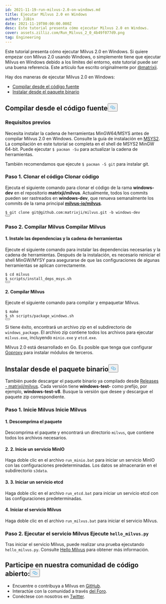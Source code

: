 ```yaml
---
id: 2021-11-19-run-milvus-2.0-on-windows.md
title: Ejecutar Milvus 2.0 en Windows
author: JiBin
date: 2021-11-19T00:00:00.000Z
desc: Este tutorial presenta cómo ejecutar Milvus 2.0 en Windows.
cover: assets.zilliz.com/Run_Milvus_2_0_4b49f077d9.png
tag: Engineering
---
```

<p>Este tutorial presenta cómo ejecutar Milvus 2.0 en Windows. Si quiere empezar con Milvus 2.0 usando Windows, o simplemente tiene que ejecutar Milvus en Windows debido a los límites del entorno, este tutorial puede ser una buena referencia. Este artículo fue escrito originalmente por <a href="https://github.com/matrixji">@matrixji</a>.</p>
<p>Hay dos maneras de ejecutar Milvus 2.0 en Windows:</p>
<ul>
<li><a href="#Compile-from-source-code">Compilar desde el código fuente</a></li>
<li><a href="#Install-from-the-binary-package">Instalar desde el paquete binario</a></li>
</ul>
<h2 id="Compile-from-source-code" class="common-anchor-header">Compilar desde el código fuente<button data-href="#Compile-from-source-code" class="anchor-icon" translate="no">
      <svg translate="no"
        aria-hidden="true"
        focusable="false"
        height="20"
        version="1.1"
        viewBox="0 0 16 16"
        width="16"
      >
        <path
          fill="#0092E4"
          fill-rule="evenodd"
          d="M4 9h1v1H4c-1.5 0-3-1.69-3-3.5S2.55 3 4 3h4c1.45 0 3 1.69 3 3.5 0 1.41-.91 2.72-2 3.25V8.59c.58-.45 1-1.27 1-2.09C10 5.22 8.98 4 8 4H4c-.98 0-2 1.22-2 2.5S3 9 4 9zm9-3h-1v1h1c1 0 2 1.22 2 2.5S13.98 12 13 12H9c-.98 0-2-1.22-2-2.5 0-.83.42-1.64 1-2.09V6.25c-1.09.53-2 1.84-2 3.25C6 11.31 7.55 13 9 13h4c1.45 0 3-1.69 3-3.5S14.5 6 13 6z"
        ></path>
      </svg>
    </button></h2><h3 id="Prerequisites" class="common-anchor-header">Requisitos previos</h3><p>Necesita instalar la cadena de herramientas MinGW64/MSYS antes de compilar Milvus 2.0 en Windows. Consulte la guía de instalación en <a href="https://www.msys2.org/">MSYS2</a>. La compilación en este tutorial se completa en el shell de MSYS2 MinGW 64-bit. Puede ejecutar <code translate="no">$ pacman -Su</code> para actualizar la cadena de herramientas.</p>
<p>También recomendamos que ejecute <code translate="no">$ pacman -S git</code> para instalar git.</p>
<h3 id="Step-1-Clone-code" class="common-anchor-header">Paso 1. Clonar el código Clonar código</h3><p>Ejecuta el siguiente comando para clonar el código de la rama <strong>windows-dev</strong> en el repositorio <strong>matrixji/milvus</strong>. Actualmente, todos los commits pueden ser rastreados en <strong>windows-dev</strong>, que renueva semanalmente los commits de la rama principal <a href="https://github.com/milvus-io/milvus"><strong>milvus-io/milvus</strong></a>.</p>
<pre><code translate="no" class="language-python">$ git <span class="hljs-built_in">clone</span> git@github.com:matrixji/milvus.git -b windows-dev
<button class="copy-code-btn"></button></code></pre>
<h3 id="Step-2-Compile-Milvus" class="common-anchor-header">Paso 2. Compilar Milvus Compilar Milvus</h3><h4 id="1-Install-dependencies-and-toolchain" class="common-anchor-header">1. Instale las dependencias y la cadena de herramientas</h4><p>Ejecute el siguiente comando para instalar las dependencias necesarias y la cadena de herramientas. Después de la instalación, es necesario reiniciar el shell MinGW/MYSY para asegurarse de que las configuraciones de algunas herramientas se aplican correctamente.</p>
<pre><code translate="no" class="language-python">$ <span class="hljs-built_in">cd</span> milvus
$ scripts/install_deps_msys.sh
<button class="copy-code-btn"></button></code></pre>
<h4 id="2-Compile-Milvus" class="common-anchor-header">2. Compilar Milvus</h4><p>Ejecute el siguiente comando para compilar y empaquetar Milvus.</p>
<pre><code translate="no" class="language-python">$ make
$ sh scripts/package_windows.sh
<button class="copy-code-btn"></button></code></pre>
<p>Si tiene éxito, encontrará un archivo zip en el subdirectorio de <code translate="no">windows_package</code>. El archivo zip contiene todos los archivos para ejecutar <code translate="no">milvus.exe</code>, incluyendo <code translate="no">minio.exe</code> y <code translate="no">etcd.exe</code>.</p>
<div class="alert note">
Milvus 2.0 está desarrollado en Go. Es posible que tenga que configurar <a href='https://goproxy.cn/'>Goproxy</a> para instalar módulos de terceros.</div>
<h2 id="Install-from-the-binary-package" class="common-anchor-header">Instalar desde el paquete binario<button data-href="#Install-from-the-binary-package" class="anchor-icon" translate="no">
      <svg translate="no"
        aria-hidden="true"
        focusable="false"
        height="20"
        version="1.1"
        viewBox="0 0 16 16"
        width="16"
      >
        <path
          fill="#0092E4"
          fill-rule="evenodd"
          d="M4 9h1v1H4c-1.5 0-3-1.69-3-3.5S2.55 3 4 3h4c1.45 0 3 1.69 3 3.5 0 1.41-.91 2.72-2 3.25V8.59c.58-.45 1-1.27 1-2.09C10 5.22 8.98 4 8 4H4c-.98 0-2 1.22-2 2.5S3 9 4 9zm9-3h-1v1h1c1 0 2 1.22 2 2.5S13.98 12 13 12H9c-.98 0-2-1.22-2-2.5 0-.83.42-1.64 1-2.09V6.25c-1.09.53-2 1.84-2 3.25C6 11.31 7.55 13 9 13h4c1.45 0 3-1.69 3-3.5S14.5 6 13 6z"
        ></path>
      </svg>
    </button></h2><p>También puede descargar el paquete binario ya compilado desde <a href="https://github.com/matrixji/milvus/releases">Releases - matrixji/milvus</a>. Cada versión tiene <strong>windows-test-</strong> como prefijo, por ejemplo, <strong>windows-test-v8</strong>. Busque la versión que desee y descargue el paquete zip correspondiente.</p>
<h3 id="Step-1-Start-Milvus" class="common-anchor-header">Paso 1. Inicie Milvus Inicie Milvus</h3><h4 id="1-Unzip-the-package" class="common-anchor-header">1. Descomprima el paquete</h4><p>Descomprima el paquete y encontrará un directorio <code translate="no">milvus</code>, que contiene todos los archivos necesarios.</p>
<h4 id="2-Start-a-MinIO-service" class="common-anchor-header">2. 2. Inicie un servicio MinIO</h4><p>Haga doble clic en el archivo <code translate="no">run_minio.bat</code> para iniciar un servicio MinIO con las configuraciones predeterminadas. Los datos se almacenarán en el subdirectorio <code translate="no">s3data</code>.</p>
<h4 id="3-Start-an-etcd-service" class="common-anchor-header">3. 3. Iniciar un servicio etcd</h4><p>Haga doble clic en el archivo <code translate="no">run_etcd.bat</code> para iniciar un servicio etcd con las configuraciones predeterminadas.</p>
<h4 id="4-Start-Milvus-service" class="common-anchor-header">4. Iniciar el servicio Milvus</h4><p>Haga doble clic en el archivo <code translate="no">run_milvus.bat</code> para iniciar el servicio Milvus.</p>
<h3 id="Step-2-Run-hellomilvuspy" class="common-anchor-header">Paso 2. Ejecutar el servicio Milvus Ejecute <code translate="no">hello_milvus.py</code></h3><p>Tras iniciar el servicio Milvus, puede realizar una prueba ejecutando <code translate="no">hello_milvus.py</code>. Consulte <a href="https://milvus.io/docs/v2.0.x/example_code.md">Hello Milvus</a> para obtener más información.</p>
<h2 id="Engage-with-our-open-source-community" class="common-anchor-header">Participe en nuestra comunidad de código abierto:<button data-href="#Engage-with-our-open-source-community" class="anchor-icon" translate="no">
      <svg translate="no"
        aria-hidden="true"
        focusable="false"
        height="20"
        version="1.1"
        viewBox="0 0 16 16"
        width="16"
      >
        <path
          fill="#0092E4"
          fill-rule="evenodd"
          d="M4 9h1v1H4c-1.5 0-3-1.69-3-3.5S2.55 3 4 3h4c1.45 0 3 1.69 3 3.5 0 1.41-.91 2.72-2 3.25V8.59c.58-.45 1-1.27 1-2.09C10 5.22 8.98 4 8 4H4c-.98 0-2 1.22-2 2.5S3 9 4 9zm9-3h-1v1h1c1 0 2 1.22 2 2.5S13.98 12 13 12H9c-.98 0-2-1.22-2-2.5 0-.83.42-1.64 1-2.09V6.25c-1.09.53-2 1.84-2 3.25C6 11.31 7.55 13 9 13h4c1.45 0 3-1.69 3-3.5S14.5 6 13 6z"
        ></path>
      </svg>
    </button></h2><ul>
<li>Encuentre o contribuya a Milvus en <a href="https://bit.ly/3khejQB">GitHub</a>.</li>
<li>Interactúe con la comunidad a través <a href="https://bit.ly/307HVsY">del Foro</a>.</li>
<li>Conéctese con nosotros en <a href="https://bit.ly/3wn5aek">Twitter</a>.</li>
</ul>
